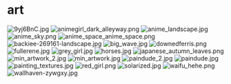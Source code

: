 # art
<img src="9yj6BnC.jpg" alt="9yj6BnC.jpg">

<img src="animegirl_dark_alleyway.png" alt="animegirl_dark_alleyway.png">

<img src="anime_landscape.jpg" alt="anime_landscape.jpg">

<img src="anime_sky.png" alt="anime_sky.png">

<img src="anime_space_anime_space.png" alt="anime_space_anime_space.png">

<img src="backiee-269161-landscape.jpg" alt="backiee-269161-landscape.jpg">

<img src="big_wave.jpg" alt="big_wave.jpg">

<img src="downedferris.png" alt="downedferris.png">

<img src="fullerene.jpg" alt="fullerene.jpg">

<img src="grey_girl.jpg" alt="grey_girl.jpg">

<img src="horses.jpg" alt="horses.jpg">

<img src="japanese_autumn_leaves.png" alt="japanese_autumn_leaves.png">

<img src="min_artwork_2.jpg" alt="min_artwork_2.jpg">

<img src="min_artwork.jpg" alt="min_artwork.jpg">

<img src="paindude_2.jpg" alt="paindude_2.jpg">

<img src="paindude.jpg" alt="paindude.jpg">

<img src="painting_textures.jpg" alt="painting_textures.jpg">

<img src="red_girl.png" alt="red_girl.png">

<img src="solarized.jpg" alt="solarized.jpg">

<img src="waifu_hehe.png" alt="waifu_hehe.png">

<img src="wallhaven-zywgxy.jpg" alt="wallhaven-zywgxy.jpg">
